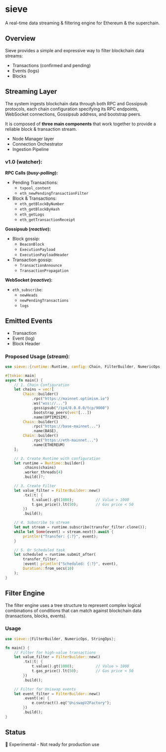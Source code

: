 # sieve
A real-time data streaming & filtering engine for Ethereum & the superchain.

## Overview
Sieve provides a simple and expressive way to filter blockchain data streams:
- Transactions (confirmed and pending)
- Events (logs)
- Blocks

## Streaming Layer 
The system ingests blockchain data through both RPC and Gossipsub protocols, each chain configuration specifying its RPC endpoints, WebSocket connections, Gossipsub address, and bootstrap peers.

It is composed of **three main components** that work together to provide a reliable block & transaction stream. 

- Node Manager layer
- Connection Orchestrator
- Ingestion Pipeline

### v1.0 (watcher):
**RPC Calls (*busy-polling*):**

- Pending Transactions:
    - `txpool_content`
    - `eth_newPendingTransactionFilter`
- Block & Transactions:
    - `eth_getBlockByNumber`
    - `eth_getBlockByHash`
    - `eth_getLogs`
    - `eth_getTransactionReceipt`

**Gossipsub (*reactive*):**

- Block gossip:
    - `BeaconBlock`
    - `ExecutionPayload`
    - `ExecutionPayloadHeader`
- Transaction gossip:
    - `TransactionAnnounce`
    - `TransactionPropagation`

**WebSocket (*reactive*):**

- `eth_subscribe`:
    - `newHeads`
    - `newPendingTransactions`
    - `logs`

## Emitted Events
- Transaction
- Event (log)
- Block Header 

### Proposed Usage (*stream*):
```rust
use sieve::{runtime::Runtime, config::Chain, FilterBuilder, NumericOps, StringOps};

#[tokio::main]
async fn main() {
    // 1. Chain Configuration
    let chains = vec![
        Chain::builder()
            .rpc("https://mainnet.optimism.io")
            .ws("wss://...")
            .gossipsub("/ip4/0.0.0.0/tcp/9000")
            .bootstrap_peers(vec![...])
            .name(OPTIMISIM),
        Chain::builder()
            .rpc("https://base-mainnet...")
            .name(BASE),
        Chain::builder()
            .rpc("https://eth-mainnet...")
            .name(ETHEREUM)
    ];

    // 2. Create Runtime with configuration
    let runtime = Runtime::builder()
        .chains(chains)
        .worker_threads(4)
        .build()?;

    // 3. Create Filter
    let value_filter = FilterBuilder::new()
        .tx(|t| {
            t.value().gt(1000);          // Value > 1000
            t.gas_price().lt(50);        // Gas price < 50
        })
        .build();

    // 4. Subscribe to stream
    let mut stream = runtime.subscribe(transfer_filter.clone());
    while let Some(event) = stream.next().await {
        println!("Transfer: {:?}", event);
    }

    // 5. Or Scheduled task
    let scheduled = runtime.submit_after(
        transfer_filter,
        |event| println!("Scheduled: {:?}", event),
        Duration::from_secs(10)
    );
}
```

## Filter Engine
The filter engine uses a tree structure to represent complex logical combinations of conditions that can match against blockchain data (transactions, blocks, events). 

### Usage

```rust
use sieve::{FilterBuilder, NumericOps, StringOps};

fn main() {
    // Filter for high-value transactions
    let value_filter = FilterBuilder::new()
        .tx(|t| {
            t.value().gt(1000);          // Value > 1000
            t.gas_price().lt(50);        // Gas price < 50
        })
        .build();

    // Filter for Uniswap events
    let event_filter = FilterBuilder::new()
        .event(|e| {
            e.contract().eq("UniswapV2Factory");
        })
        .build();
}
```

## Status
🚧 Experimental - Not ready for production use 